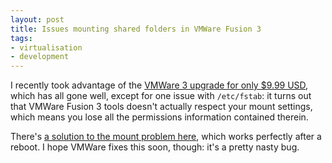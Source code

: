```yaml
---
layout: post
title: Issues mounting shared folders in VMWare Fusion 3
tags:
- virtualisation
- development
---
```

I recently took advantage of the [VMWare 3 upgrade for only $9.99
USD](http://www.vmware.com/vmwarestore/fusion_upgrade_promo.html), which has
all gone well, except for one issue with `/etc/fstab`: it turns out that
VMWare Fusion 3 tools doesn't actually respect your mount settings, which
means you lose all the permissions information contained therein.

There's [a solution to the mount problem here](http://dmoonc.com/blog/?p=288),
which works perfectly after a reboot. I hope VMWare fixes this soon, though:
it's a pretty nasty bug.

